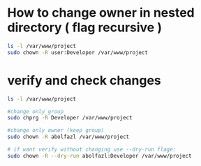 # How to change owner in nested directory ( flag recursive ) 

```bash
ls -l /var/www/project
sudo chown -R user:Developer /var/www/project
```

# verify and check changes 
```bash
ls -l /var/www/project

#change only group
sudo chprg -R Developer /var/www/project

#change only owner (keep group)
sudo chown -R abolfazl /var/www/project

# if want verify without changing use --dry-run flage:
sudo chown -R --dry-run abolfazl:Developer /var/www/project
```